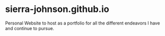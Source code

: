# sierra-johnson.github.io
Personal Website to host as a portfolio for all the different endeavors I have and continue to pursue.
